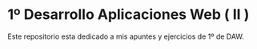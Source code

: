 # 1º Desarrollo Aplicaciones Web ( II )
Este repositorio esta dedicado a mis apuntes y ejercicios de 1º de DAW.
 